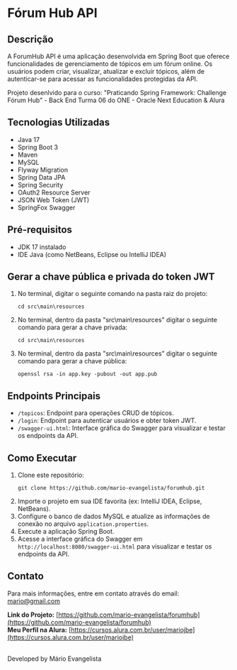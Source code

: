 # Fórum Hub API

## Descrição

A ForumHub API é uma aplicação desenvolvida em Spring Boot que oferece funcionalidades de gerenciamento de tópicos em um fórum online. Os usuários podem criar, visualizar, atualizar e excluir tópicos, além de autenticar-se para acessar as funcionalidades protegidas da API. 

Projeto desenlvido para o curso: "Praticando Spring Framework: Challenge Fórum Hub" - Back End Turma 06 do ONE - Oracle Next Education & Alura

## Tecnologias Utilizadas

- Java 17
- Spring Boot 3
- Maven
- MySQL
- Flyway Migration
- Spring Data JPA
- Spring Security
- OAuth2 Resource Server
- JSON Web Token (JWT)
- SpringFox Swagger

## Pré-requisitos

- JDK 17 instalado
- IDE Java (como NetBeans, Eclipse ou IntelliJ IDEA)

## Gerar a chave pública e privada do token JWT

1. No terminal, digitar o seguinte comando na pasta raiz do projeto:
   ```
   cd src\main\resources
   ```
2. No terminal, dentro da pasta "src\main\resources" digitar o seguinte comando para gerar a chave privada:
   ```
   cd src\main\resources
   ```
3. No terminal, dentro da pasta "src\main\resources" digitar o seguinte comando para gerar a chave pública:
   ```
   openssl rsa -in app.key -pubout -out app.pub
   ```

## Endpoints Principais

- `/topicos`: Endpoint para operações CRUD de tópicos.
- `/login`: Endpoint para autenticar usuários e obter token JWT.
- `/swagger-ui.html`: Interface gráfica do Swagger para visualizar e testar os endpoints da API.

## Como Executar

1. Clone este repositório:
   ```
   git clone https://github.com/mario-evangelista/forumhub.git
   ```
2. Importe o projeto em sua IDE favorita (ex: IntelliJ IDEA, Eclipse, NetBeans).
3. Configure o banco de dados MySQL e atualize as informações de conexão no arquivo `application.properties`.
4. Execute a aplicação Spring Boot.
5. Acesse a interface gráfica do Swagger em `http://localhost:8080/swagger-ui.html` para visualizar e testar os endpoints da API.

## Contato

Para mais informações, entre em contato através do email: mario@gmail.com

**Link do Projeto:** [https://github.com/mario-evangelista/forumhub](https://github.com/mario-evangelista/forumhub)
<br>
**Meu Perfil na Alura:** [https://cursos.alura.com.br/user/mariojbe](https://cursos.alura.com.br/user/mariojbe)

<br>
Developed by Mário Evangelista
